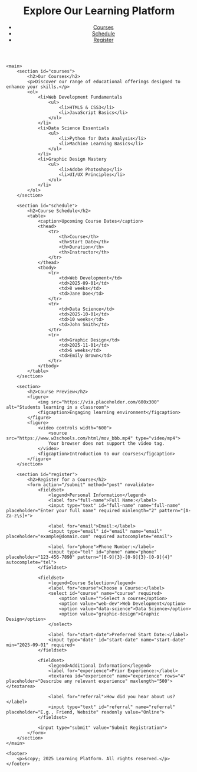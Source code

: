 <!DOCTYPE html>
<html lang="en">
<head>
    <meta charset="UTF-8">
    <meta name="viewport" content="width=device-width, initial-scale=1.0">
    <title>Enhanced HTML5 Content & Form</title>
</head>
<body>
    <header>
        <h1>Explore Our Learning Platform</h1>
        <nav>
            <ul>
                <li><a href="#courses">Courses</a></li>
                <li><a href="#schedule">Schedule</a></li>
                <li><a href="#register">Register</a></li>
            </ul>
        </nav>
    </header>

    <main>
        <section id="courses">
            <h2>Our Courses</h2>
            <p>Discover our range of educational offerings designed to enhance your skills.</p>
            <ol>
                <li>Web Development Fundamentals
                    <ul>
                        <li>HTML5 & CSS3</li>
                        <li>JavaScript Basics</li>
                    </ul>
                </li>
                <li>Data Science Essentials
                    <ul>
                        <li>Python for Data Analysis</li>
                        <li>Machine Learning Basics</li>
                    </ul>
                </li>
                <li>Graphic Design Mastery
                    <ul>
                        <li>Adobe Photoshop</li>
                        <li>UI/UX Principles</li>
                    </ul>
                </li>
            </ol>
        </section>

        <section id="schedule">
            <h2>Course Schedule</h2>
            <table>
                <caption>Upcoming Course Dates</caption>
                <thead>
                    <tr>
                        <th>Course</th>
                        <th>Start Date</th>
                        <th>Duration</th>
                        <th>Instructor</th>
                    </tr>
                </thead>
                <tbody>
                    <tr>
                        <td>Web Development</td>
                        <td>2025-09-01</td>
                        <td>8 weeks</td>
                        <td>Jane Doe</td>
                    </tr>
                    <tr>
                        <td>Data Science</td>
                        <td>2025-10-01</td>
                        <td>10 weeks</td>
                        <td>John Smith</td>
                    </tr>
                    <tr>
                        <td>Graphic Design</td>
                        <td>2025-11-01</td>
                        <td>6 weeks</td>
                        <td>Emily Brown</td>
                    </tr>
                </tbody>
            </table>
        </section>

        <section>
            <h2>Course Preview</h2>
            <figure>
                <img src="https://via.placeholder.com/600x300" alt="Students learning in a classroom">
                <figcaption>Engaging learning environment</figcaption>
            </figure>
            <figure>
                <video controls width="600">
                    <source src="https://www.w3schools.com/html/mov_bbb.mp4" type="video/mp4">
                    Your browser does not support the video tag.
                </video>
                <figcaption>Introduction to our courses</figcaption>
            </figure>
        </section>

        <section id="register">
            <h2>Register for a Course</h2>
            <form action="/submit" method="post" novalidate>
                <fieldset>
                    <legend>Personal Information</legend>
                    <label for="full-name">Full Name:</label>
                    <input type="text" id="full-name" name="full-name" placeholder="Enter your full name" required minlength="2" pattern="[A-Za-z\s]+">

                    <label for="email">Email:</label>
                    <input type="email" id="email" name="email" placeholder="example@domain.com" required autocomplete="email">

                    <label for="phone">Phone Number:</label>
                    <input type="tel" id="phone" name="phone" placeholder="123-456-7890" pattern="[0-9]{3}-[0-9]{3}-[0-9]{4}" autocomplete="tel">
                </fieldset>

                <fieldset>
                    <legend>Course Selection</legend>
                    <label for="course">Choose a Course:</label>
                    <select id="course" name="course" required>
                        <option value="">Select a course</option>
                        <option value="web-dev">Web Development</option>
                        <option value="data-science">Data Science</option>
                        <option value="graphic-design">Graphic Design</option>
                    </select>

                    <label for="start-date">Preferred Start Date:</label>
                    <input type="date" id="start-date" name="start-date" min="2025-09-01" required>
                </fieldset>

                <fieldset>
                    <legend>Additional Information</legend>
                    <label for="experience">Prior Experience:</label>
                    <textarea id="experience" name="experience" rows="4" placeholder="Describe any relevant experience" maxlength="500"></textarea>

                    <label for="referral">How did you hear about us?</label>
                    <input type="text" id="referral" name="referral" placeholder="E.g., Friend, Website" readonly value="Online">
                </fieldset>

                <input type="submit" value="Submit Registration">
            </form>
        </section>
    </main>

    <footer>
        <p>&copy; 2025 Learning Platform. All rights reserved.</p>
    </footer>
</body>
</html>
